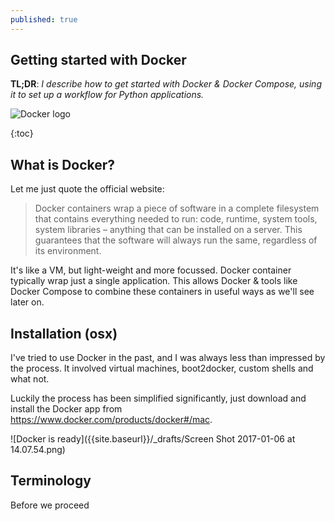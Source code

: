 ```yaml
---
published: true
---
```

## Getting started with Docker

**TL;DR**: _I describe how to get started with Docker & Docker Compose, using it to set up a workflow for Python applications._

![Docker logo]({{site.baseurl}}/_drafts/dockericon.png)

{:toc}

## What is Docker?

Let me just quote the official website:

> Docker containers wrap a piece of software in a complete filesystem that contains everything needed to run: code, runtime, system tools, system libraries – anything that can be installed on a server. This guarantees that the software will always run the same, regardless of its environment.

It's like a VM, but light-weight and more focussed. Docker container typically wrap just a single application. This allows Docker & tools like Docker Compose to combine these containers in useful ways as we'll see later on.

## Installation (osx)

I've tried to use Docker in the past, and I was always less than impressed by the process. It involved virtual machines, boot2docker, custom shells and what not.

Luckily the process has been simplified significantly, just download and install the Docker app from https://www.docker.com/products/docker#/mac.

![Docker is ready]({{site.baseurl}}/_drafts/Screen Shot 2017-01-06 at 14.07.54.png)


## Terminology

Before we proceed

